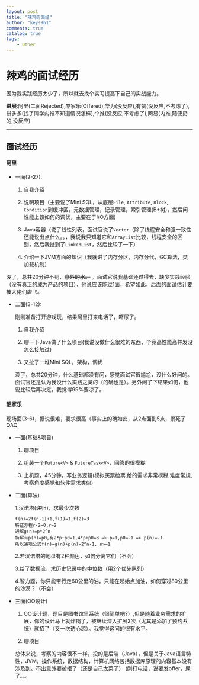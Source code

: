 ```yaml
---
layout: post
title: "辣鸡的面经"
author: "keys961"
comments: true
catalog: true
tags:
	- Other
---
```

# 辣鸡的面试经历

因为我实践经历太少了，所以就去找个实习提高下自己的实战能力。

**进展**:阿里(二面Rejected),酷家乐(Offered),华为(没反应),有赞(没反应,不考虑了),拼多多(找了同学内推不知道情况怎样),个推(没反应,不考虑了),网易(内推,随便扔的,没反应)

---

## 面试经历

#### 阿里

- 一面(2-27):

	1. 自我介绍
	
	2. 说明项目（主要说了Mini SQL，从底层`File`, `Attribute`, `Block`, `Condition`到缓冲区，元数据管理，记录管理，索引管理(B+树)，然后问性能上该如何的调优，主要在于I/O方面)

	3. Java容器（说了线性列表，面试官说了`Vector`（除了线程安全和强一致性还能说出点什么。。，我说我只知道它和`ArrayList`比较，线程安全的区别，然后我扯到了`LinkedList`，然后比较了一下）

	4. 介绍一下JVM方面的知识（我就讲了内存分区，内存分代，GC算法，类加载机制）

没了，总共20分钟不到，~~意外的水。~~ 。面试官说我基础还过得去，缺少实践经验（没有真正的成为产品的项目），他说应该能过1面，希望如此，后面的面试估计要被大佬们虐飞。

- 二面(3-12):

	刚刚准备打开游戏玩，结果阿里打来电话了，吓尿了。

	1. 自我介绍

	2. 聊一下Java做了什么项目(我说没做什么很难的东西，毕竟高性能高并发没怎么接触过)

	3. 又扯了一堆Mini SQL，架构，调优

	没了，总共20分钟，什么基础都没有问，感觉面试官很尴尬，没什么好问的。面试官还是认为我没什么实践之类的（的确也是）。另外问了下结果如何，他说比较后再决定，我觉得99%要凉了。


#### 酷家乐

现场面(3-6)，据说很难，要求很高（事实上的确如此，从2点面到5点，累死了QAQ

- 一面(基础&项目)

	1. 聊项目
	
	2. 组装一个`Future<V>` & `FutureTask<V>`，回答的很模糊
	
	3. 上机题，45分钟，写业务逻辑(模拟买票检票,给的需求非常模糊,难度常规,考察角度感觉和软件需求类似)

- 二面(算法)

	1.汉诺塔(递归)，求最少次数

	```
	f(n)=2f(n-1)+1,f(1)=1,f(2)=3
	特征方程r-2=0,r=2
	通解g(n)=p*2^n
	特解有p(n)=p0,有2*p+p0=1,4*p+p0=3 => p=1,p0=-1 => p(n)=-1
	所以通项公式f(n)=g(n)+p(n)=2^n-1, n>=1
	```

	2.若汉诺塔的地盘有2种颜色，如何分离它们（不会）

	3.给了数据流，求历史记录中的中位数（用2个优先队列）

	4.智力题，你只能带行走60公里的油，只能在起始点加油，如何穿过80公里的沙漠？（不会）

- 三面(OO设计)

	1. OO设计题，题目是图书馆里系统（很简单吧?）,但是随着业务需求的扩展，你的设计马上就炸锅了，被继续深入扩展2次（尤其是添加了预约系统）就招了（又一次透心凉）。我觉得这问的很有水平。

	2. 聊项目

	总体来说，考察的内容很不一样，投的是后端（Java），但是关于Java语言特性，JVM，操作系统，数据结构，计算机网络包括数据库原理的内容基本没有涉及到。不出意外要被拒了（还是自己太菜了）
(刚打电话，说要发offer，尿了。。。
